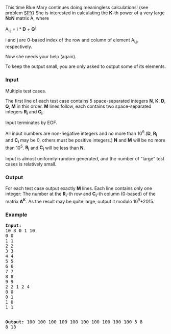 <p>This time Blue Mary continues doing meaningless calculations! (see problem <a href="http://www.spoj.com/problems/SPY2">SPY</a>) She is interested in calculating the <b>K</b>-th power of a very large <b>N</b>x<b>N</b> matrix A, where</p>
<p>A<sub>i,j</sub> = i * <b>D</b> + <b>Q</b><sup>j</sup> </p> 
<p>i and j are 0-based index of the row and column of element A<sub>i,j</sub>, respectively.
</p><p>Now she needs your help (again).</p>
<p>To keep the output small, you are only asked to output some of its elements.</p>
<h3>Input</h3>
<p>Multiple test cases.</p>
<p>The first line of each test case contains 5 space-separated integers <b>N</b>, <b>K</b>, <b>D</b>, <b>Q</b>, <b>M</b> in this order. <b>M</b> lines follow, each contains two space-separated integers <b>R<sub>i</sub></b> and <b>C<sub>i</sub></b>. </p>
<p>Input terminates by EOF.</p>
<p>All input numbers are non-negative integers and no more than 10<sup>9</sup>.(<b>D</b>, <b>R<sub>i</sub></b> and <b>C<sub>i</sub></b> may be 0, others must be positive integers.) <b>N</b> and <b>M</b> will be no more than 10<sup>5</sup>. <b>R<sub>i</sub></b> and <b>C<sub>i</sub></b> will be less than <b>N</b>. </p> 
<p>Input is almost uniformly-random generated, and the number of "large" test cases is relatively small.</p>
<h3>Output</h3>
<p>For each test case output exactly <b>M</b> lines. Each line contains only one integer: The number at the <b>R<sub>i</sub></b>-th row and <b>C<sub>i</sub></b>-th column (0-based) of the matrix <b>A<sup>K</sup></b>. As the result may be quite large, output it modulo 10<sup>9</sup>+2015. </p>
<h3>Example</h3>
<pre><strong>Input:</strong>
10 3 0 1 10
0 0
1 1
2 2
3 3
4 4
5 5
6 6
7 7
8 8
9 9
2 2 1 2 4
0 0
0 1
1 0
1 1

<strong>Output:</strong>
100
100
100
100
100
100
100
100
100
100
5
8
8
13
</pre>